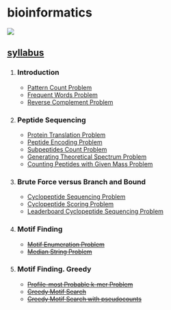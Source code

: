 # bioinformatics 
![](http://schoolleaver.nz/media/k2/items/cache/269b36e876e375e05083f78293992209_M.jpg)

## [syllabus](https://stepik.org/course/45305/syllabus)

1. ### Introduction

    - [Pattern Count Problem](1.Introduction/PatternCountProblem.py)
    - [Frequent Words Problem](1.Introduction/FrequentWordsProblem.py)
    - [Reverse Complement Problem](1.Introduction/ReverseComplementProblem.py)
2. ### Peptide Sequencing

    - [Protein Translation Problem](2.PeptideSequencing/ProteinTranslationProblem.py)
    - [Peptide Encoding Problem](2.PeptideSequencing/PeptideEncodingProblem.py)
    - [Subpeptides Count Problem](2.PeptideSequencing/SubpeptidesCountProblem.py)
    - [Generating Theoretical Spectrum Problem](2.PeptideSequencing/GeneratingTheoreticalSpectrumProblem.py)
    - [Counting Peptides with Given Mass Problem](2.PeptideSequencing/CountingPeptidesWithGivenMassProblem.py)
3. ### Brute Force versus Branch and Bound
  
    - [Cyclopeptide Sequencing Problem](./3.BruteForce/CyclopeptideSequencingProblem.py)
    - [Cyclopeptide Scoring Problem](./3.BruteForce/CyclopeptideScoringProblem.py)
    - [Leaderboard Cyclopeptide Sequencing Problem](./3.BruteForce/LeaderboardCyclopeptideSequencingProblem.py)
4. ### Motif Finding

    - [~~Motif Enumeration Problem~~](./4.Motif%20Finding/MotifEnumerationProblem.py)
    - [~~Median String Problem~~](./4.Motif%20Finding/MedianStringProblem.py)
5. ### Motif Finding. Greedy

    - [~~Profile-most Probable k-mer Problem~~](./5.Motif%20Finding.%20Greedy/Profile-mostProbable_k-merProblem.py) 
    - [~~Greedy Motif Search~~](./5.Motif%20Finding.%20Greedy/GreedyMotifSearch.py)
    - [~~Greedy Motif Search with pseudocounts~~](./5.Motif%20Finding.%20Greedy/GreedyMotifSearch_with_pseudocounts.py)

